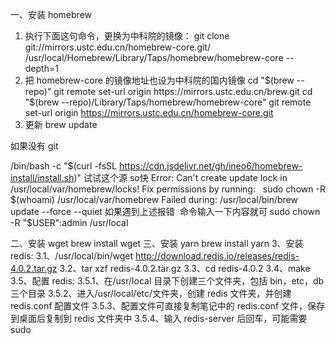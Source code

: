 一、安装 homebrew

1. 执行下面这句命令，更换为中科院的镜像：
   git clone git://mirrors.ustc.edu.cn/homebrew-core.git/
   /usr/local/Homebrew/Library/Taps/homebrew/homebrew-core --depth=1
2. 把 homebrew-core 的镜像地址也设为中科院的国内镜像
   cd "$(brew --repo)"
    git remote set-url origin https://mirrors.ustc.edu.cn/brew.git
    cd "$(brew --repo)/Library/Taps/homebrew/homebrew-core"
   git remote set-url origin https://mirrors.ustc.edu.cn/homebrew-core.git
3. 更新
   brew update

如果没有 git

/bin/bash -c "$(curl -fsSL https://cdn.jsdelivr.net/gh/ineo6/homebrew-install/install.sh)"
试试这个源 so快
Error: Can't create update lock in /usr/local/var/homebrew/locks!
Fix permissions by running:
  sudo chown -R $(whoami) /usr/local/var/homebrew
Failed during: /usr/local/bin/brew update --force --quiet
如果遇到上述报错 
命令输入一下内容就可
sudo chown -R "$USER":admin /usr/local

二、安装 wget
brew install wget
三、安装 yarn
brew install yarn
3、安装 redis:
3.1、/usr/local/bin/wget http://download.redis.io/releases/redis-4.0.2.tar.gz
3.2、tar xzf redis-4.0.2.tar.gz
3.3、cd redis-4.0.2
3.4、make
3.5、配置 redis:
3.5.1、在/usr/local 目录下创建三个文件夹，包括 bin，etc，db 三个目录
3.5.2、进入/usr/local/etc/文件夹，创建 redis 文件夹，并创建 redis.conf 配置文件
3.5.3、配置文件可直接复制笔记中的 redis.conf 文件，保存到桌面后复制到 redis 文件夹中
3.5.4、输入 redis-server 后回车，可能需要 sudo
